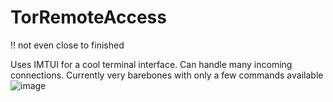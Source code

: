 # TorRemoteAccess
!! not even close to finished

Uses IMTUI for a cool terminal interface. Can handle many incoming connections.
Currently very barebones with only a few commands available
![image](https://user-images.githubusercontent.com/65134690/211159167-eab35124-25b8-4d02-a091-a16bae4d83af.png)
